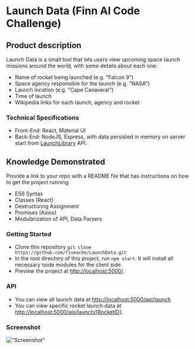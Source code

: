 # Launch Data (Finn AI Code Challenge)

## Product description

Launch Data is a small tool that lets users view upcoming space launch missions around the world, with some details about each one:

- Name of rocket being launched (e.g. "Falcon 9")
- Space agency responsible for the launch (e.g. "NASA")
- Launch location (e.g. "Cape Canaveral")
- Time of launch
- Wikipedia links for each launch, agency and rocket

### Technical Specifications

- Front-End: React, Material UI
- Back-End: NodeJS, Express, with data persisted in memory on server start from [LaunchLibrary](https://launchlibrary.net) API.

## Knowledge Demonstrated

Provide a link to your repo with a README file that has instructions on how to get the project running.
* ES6 Syntax
* Classes (React)
* Destructuring Assignment
* Promises (Axios)
* Modularization of API, Data Parsers

### Getting Started

-   Clone this repository
    `git clone https://github.com/fiveache/LaunchData.git`
-   In the root directory of this project, run `npm start`. It will install all necessary node modules for the client side.
-   Preview the project at <http://localhost:5000/>.

### API
- You can view all launch data at <http://localhost:5000/api/launch>
- You can view specific rocket launch data at <http://localhost:5000/api/launch/[RocketID]>.

### Screenshot

!["Screenshot"](https://github.com/fiveache/LaunchData/blob/master/docs/screenshot.png?raw=true)